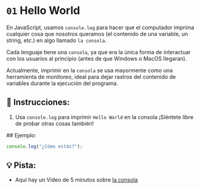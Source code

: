 # `01` Hello World

En JavaScript, usamos `console.log` para hacer que el computador imprima cualquier cosa que nosotros queramos (el contenido de una variable, un string, etc.) en algo llamado `la consola`.

Cada lenguaje tiene una `consola`, ya que era la única forma de interactuar con los usuarios al principio (antes de que Windows o MacOS llegaran). 

Actualmente, imprimir en la `consola` se usa mayormente como una herramienta de monitoreo, ideal para dejar rastros del contenido de variables durante la ejecución del programa.

## 📝 Instrucciones:

1. Usa `console.log` para imprimir `Hello World` en la consola ¡Siéntete libre de probar otras cosas también!


## Ejemplo:

```js
console.log("¿Cómo estás?");
```

## 💡 Pista:

+ Aquí hay un Video de 5 minutos sobre [la consola](https://www.youtube.com/watch?v=1RlkftxAo-M)
